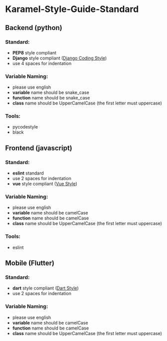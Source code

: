 # Karamel-Style-Guide-Standard

## Backend (python)

### Standard:
- **PEP8** style compliant
- **Django** style compliant ([Django Coding Style](https://docs.djangoproject.com/en/dev/internals/contributing/writing-code/coding-style/#python-style)) 
- use 4 spaces for indentation

### Variable Naming:
- please use english
- **variable** name should be snake_case
- **function** name should be snake_case
- **class** name should be UpperCamelCase (the first letter must uppercase)

### Tools:
- pycodestyle
- black


## Frontend (javascript)

### Standard:
- **eslint** standard
- use 2 spaces for indentation
- **vue** style compliant ([Vue Style](https://v2.vuejs.org/v2/style-guide/))

### Variable Naming:
- please use english
- **variable** name should be camelCase
- **function** name should be camelCase
- **class** name should be UpperCamelCase (the first letter must uppercase)

### Tools:
- eslint

## Mobile (Flutter)

### Standard:
- **dart** style compliant ([Dart Style](https://dart.dev/guides/language/effective-dart/style))
- use 2 spaces for indentation

### Variable Naming:
- please use english
- **variable** name should be camelCase
- **function** name should be camelCase
- **class** name should be UpperCamelCase (the first letter must uppercase)
